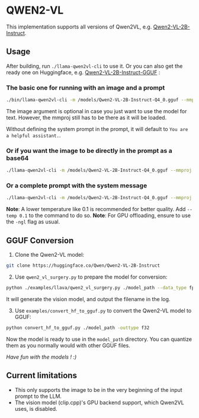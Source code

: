 # QWEN2-VL

This implementation supports all versions of Qwen2VL, e.g. [Qwen2-VL-2B-Instruct](https://huggingface.co/Qwen/Qwen2-VL-2B-Instruct).

## Usage

After building, run `./llama-qwen2vl-cli` to use it. Or you can also get the ready one on Huggingface, e.g. [Qwen2-VL-2B-Instruct-GGUF](https://huggingface.co/bartowski/Qwen2-VL-2B-Instruct-GGUF) :

### The basic one for running with an image and a prompt

```sh
./bin/llama-qwen2vl-cli -m /models/Qwen2-VL-2B-Instruct-Q4_0.gguf --mmproj /models/mmproj-Qwen2-VL-2B-Instruct-f32.gguf -p 'Describe this image.' --image '/models/test_image.jpg'
```

The image argument is optional in case you just want to use the model for text. However, the mmproj still has to be there as it will be loaded.

Without defining the system prompt in the prompt, it will default to `You are a helpful assistant.`.

### Or if you want the image to be directly in the prompt as a base64

```sh
./llama-qwen2vl-cli -m /models/Qwen2-VL-2B-Instruct-Q4_0.gguf --mmproj /models/mmproj-Qwen2-VL-2B-Instruct-f32.gguf -p '<img src="{base64}">Describe this image.'
```

### Or a complete prompt with the system message

```sh
./llama-qwen2vl-cli -m /models/Qwen2-VL-2B-Instruct-Q4_0.gguf --mmproj /models/mmproj-Qwen2-VL-2B-Instruct-f32.gguf -p '<|im_start|>system\nYou are a helpful assistant.<|im_end|>\n<|im_start|>user\n<|vision_start|><|vision_pad|><|vision_end|>Describe this image.' --image '/models/test_image.jpg'
```

**Note**: A lower temperature like 0.1 is recommended for better quality. Add `--temp 0.1` to the command to do so.
**Note**: For GPU offloading, ensure to use the `-ngl` flag as usual.

## GGUF Conversion

1. Clone the Qwen2-VL model:

```sh
git clone https://huggingface.co/Qwen/Qwen2-VL-2B-Instruct
```

2. Use `qwen2_vl_surgery.py` to prepare the model for conversion:

```sh
python ./examples/llava/qwen2_vl_surgery.py ./model_path --data_type fp32
```

It will generate the vision model, and output the filename in the log.

3. Use `examples/convert_hf_to_gguf.py` to convert the Qwen2-VL model to GGUF:

```sh
python convert_hf_to_gguf.py ./model_path -outtype f32
```

Now the model is ready to use in the `model_path` directory. You can quantize them as you normally would with other GGUF files.

*Have fun with the models ! :)*

## Current limitations

* This only supports the image to be in the very beginning of the input prompt to the LLM.
* The vision model (clip.cpp)'s GPU backend support, which Qwen2VL uses, is disabled.
